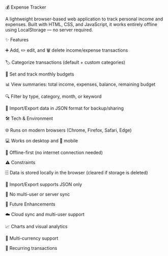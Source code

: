 💰 Expense Tracker

A lightweight browser-based web application to track personal income and expenses. Built with HTML, CSS, and JavaScript, it works entirely offline using LocalStorage — no server required.

✨ Features

➕ Add, ✏️ edit, and 🗑️ delete income/expense transactions

🏷️ Categorize transactions (default + custom categories)

🎯 Set and track monthly budgets

📊 View summaries: total income, expenses, balance, remaining budget

🔍 Filter by type, category, month, or keyword

📂 Import/Export data in JSON format for backup/sharing

🛠️ Tech & Environment

🌐 Runs on modern browsers (Chrome, Firefox, Safari, Edge)

💻 Works on desktop and 📱 mobile

📴 Offline-first (no internet connection needed)

⚠️ Constraints

🗄️ Data is stored locally in the browser (cleared if storage is deleted)

📑 Import/Export supports JSON only

👤 No multi-user or server sync

🔮 Future Enhancements

☁️ Cloud sync and multi-user support

📈 Charts and visual analytics

💱 Multi-currency support

🔁 Recurring transactions
